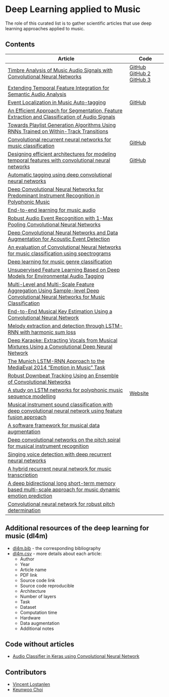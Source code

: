 # Deep Learning applied to Music
The role of this curated list is to gather scientific articles that use deep learning approaches applied to music.

## Contents
| Article | Code |
|---------------------|-------------------------|
| [Timbre Analysis of Music Audio Signals with Convolutional Neural Networks](https://arxiv.org/pdf/1703.06697.pdf) | [GitHub](https://github.com/jordipons/EUSIPCO2017) [GitHub 2](https://github.com/ronggong/EUSIPCO2017) [GitHub 3](https://github.com/Veleslavia/EUSIPCO2017) |
| [Extending Temporal Feature Integration for Semantic Audio Analysis](http://www.aes.org/e-lib/browse.cfm?elib=18682) | |
| [Event Localization in Music Auto-tagging](http://mac.citi.sinica.edu.tw/~yang/pub/liu16mm.pdf) | [GitHub](https://github.com/ciaua/clip2frame) |
| [An Efficient Approach for Segmentation, Feature Extraction and Classification of Audio Signals](http://file.scirp.org/pdf/CS_2016042615054817.pdf) | |
| [Towards Playlist Generation Algorithms Using RNNs Trained on Within-Track Transitions](https://arxiv.org/pdf/1606.02096.pdf) | |
| [Convolutional recurrent neural networks for music classification](http://ieeexplore.ieee.org/abstract/document/7952585/) | [GitHub](https://github.com/keunwoochoi/icassp_2017) |
| [Designing efficient architectures for modeling temporal features with convolutional neural networks](http://ieeexplore.ieee.org/document/7952601/) | [GitHub](https://github.com/jordipons/ICASSP2017) |
| [Automatic tagging using deep convolutional neural networks](https://arxiv.org/pdf/1606.00298.pdf) | |
| [Deep Convolutional Neural Networks for Predominant Instrument Recognition in Polyphonic Music](http://dl.acm.org/citation.cfm?id=3068697) | |
| [End-to-end learning for music audio](http://ieeexplore.ieee.org/abstract/document/6854950/) | |
| [Robust Audio Event Recognition with 1-Max Pooling Convolutional Neural Networks](https://arxiv.org/pdf/1604.06338.pdf) | |
| [Deep Convolutional Neural Networks and Data Augmentation for Acoustic Event Detection](https://arxiv.org/pdf/1604.07160.pdf) | |
| [An evaluation of Convolutional Neural Networks for music classification using spectrograms](http://www.inf.ufpr.br/lesoliveira/download/ASOC2017.pdf) | |
| [Deep learning for music genre classification](https://courses.engr.illinois.edu/ece544na/fa2014/Tao_Feng.pdf) | |
| [Unsupervised Feature Learning Based on Deep Models for Environmental Audio Tagging](https://arxiv.org/pdf/1607.03681.pdf) | |
| [Multi-Level and Multi-Scale Feature Aggregation Using Sample-level Deep Convolutional Neural Networks for Music Classification](https://arxiv.org/pdf/1706.06810.pdf) | |
| [End-to-End Musical Key Estimation Using a Convolutional Neural Network](https://arxiv.org/pdf/1706.02921.pdf) | |
| [Melody extraction and detection through LSTM-RNN with harmonic sum loss](http://ieeexplore.ieee.org/abstract/document/7952660/) | |
| [Deep Karaoke: Extracting Vocals from Musical Mixtures Using a Convolutional Deep Neural Network](https://arxiv.org/ftp/arxiv/papers/1504/1504.04658.pdf) | |
| [The Munich LSTM-RNN Approach to the MediaEval 2014 “Emotion in Music” Task](https://pdfs.semanticscholar.org/8a24/c5131d5a28165f719697028c34b00e6d3f60.pdf) | |
| [Robust Downbeat Tracking Using an Ensemble of Convolutional Networks](http://ieeexplore.ieee.org/abstract/document/7728057/) | |
| [A study on LSTM networks for polyphonic music sequence modelling](https://qmro.qmul.ac.uk/xmlui/handle/123456789/24946) | [Website](http://www.eecs.qmul.ac.uk/~ay304/code/ismir17) |
| [Musical instrument sound classification with deep convolutional neural network using feature fusion approach](https://arxiv.org/ftp/arxiv/papers/1512/1512.07370.pdf) | |
| [A software framework for musical data augmentation](https://bmcfee.github.io/papers/ismir2015_augmentation.pdf) | |
| [Deep convolutional networks on the pitch spiral for musical instrument recognition](https://github.com/lostanlen/ismir2016/blob/master/paper/lostanlen_ismir2016.pdf) | |
| [Singing voice detection with deep recurrent neural networks](https://hal-imt.archives-ouvertes.fr/hal-01110035/document) | |
| [A hybrid recurrent neural network for music transcription](https://arxiv.org/pdf/1411.1623.pdf) | |
| [A deep bidirectional long short-term memory based multi-scale approach for music dynamic emotion prediction](http://ieeexplore.ieee.org/document/7471734/) | |
| [Convolutional neural network for robust pitch determination](http://www.mirlab.org/conference_papers/International_Conference/ICASSP%202016/pdfs/0000579.pdf) | |

## Additional resources of the deep learning for music (dl4m)
- [dl4m.bib](dl4m.bib) - the corresponding bibliography
- [dl4m.csv](dl4m.csv) - more details about each article:
	- Author
	- Year
	- Article name
	- PDF link
	- Source code link
	- Source code reproducible
	- Architecture
	- Number of layers
	- Task
	- Dataset
	- Computation time
	- Hardware
	- Data augmentation
	- Additional notes

## Code without articles
- [Audio Classifier in Keras using Convolutional Neural Network](https://github.com/drscotthawley/audio-classifier-keras-cnn)

## Contributors
- [Vincent Lostanlen](https://github.com/lostanlen)
- [Keunwoo Choi](https://github.com/keunwoochoi)
